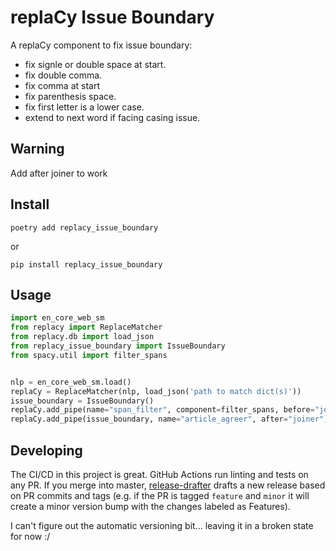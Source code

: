 # replaCy Issue Boundary

A replaCy component to fix issue boundary:
* fix signle or double space at start.
* fix double comma.
* fix comma at start
* fix parenthesis space.
* fix first letter is a lower case.
* extend to next word if facing casing issue.

## Warning

Add after joiner to work

## Install

`poetry add replacy_issue_boundary`

or

`pip install replacy_issue_boundary`

## Usage

```python
import en_core_web_sm
from replacy import ReplaceMatcher
from replacy.db import load_json
from replacy_issue_boundary import IssueBoundary
from spacy.util import filter_spans


nlp = en_core_web_sm.load()
replaCy = ReplaceMatcher(nlp, load_json('path to match dict(s)'))
issue_boundary = IssueBoundary()
replaCy.add_pipe(name="span_filter", component=filter_spans, before="joiner")
replaCy.add_pipe(issue_boundary, name="article_agreer", after="joiner")
```

## Developing

The CI/CD in this project is great. GitHub Actions run linting and tests on any PR. If you merge into master, [release-drafter](https://github.com/marketplace/actions/release-drafter) drafts a new release based on PR commits and tags (e.g. if the PR is tagged `feature` and `minor` it will create a minor version bump with the changes labeled as Features).

I can't figure out the automatic versioning bit... leaving it in a broken state for now :/
